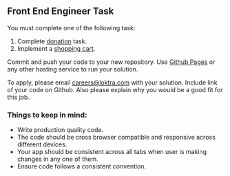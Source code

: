 ## Front End Engineer Task
You must complete one of the following task:

1. Complete [donation](Donate.md) task.
2. Implement a [shopping cart](ShoppingCart.md).

Commit and push your code to your new repository. Use [Github Pages](https://help.github.com/articles/what-is-github-pages/) or any other hosting service to run your solution.

To apply, please email careers@loktra.com with your solution. Include link of your code on Github. Also please explain why you would be a good fit for this job.


### Things to keep in mind:

* Write production quality code.
* The code should be cross browser compatible and responsive across different devices.
* Your app should be consistent across all tabs when user is making changes in any one of them.
* Ensure code follows a consistent convention.